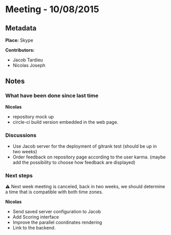 # Meeting - 10/08/2015

## Metadata

**Place:** Skype

**Contributors:**

* Jacob Tardieu
* Nicolas Joseph

## Notes
### What have been done since last time

**Nicolas**

  * repository mock up
  * circle-ci build version embedded in the web page.

### Discussions

* Use Jacob server for the deployment of gitrank test (should be up in two weeks)
* Order feedback on repository page according to the user karma. (maybe add the possibility to choose how feedback are displayed)

### Next steps

:warning: Next week meeting is canceled, back in two weeks, we should determine a time that is compatible with both time zones.

**Nicolas**

* Send saved server configuration to Jacob
* Add Scoring interface
* Improve the parallel coordinates rendering
* Link to the backend.
